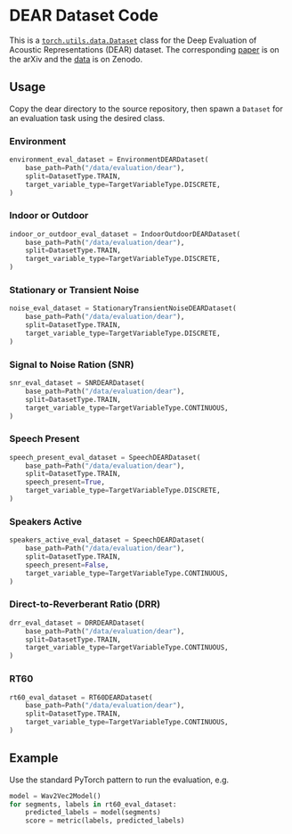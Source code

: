# DEAR Dataset Code

This is a [`torch.utils.data.Dataset`](https://pytorch.org/docs/stable/data.html#torch.utils.data.Dataset) class
for the Deep Evaluation of Acoustic Representations (DEAR) dataset.
The corresponding [paper](https://arxiv.org/abs/2502.06664) is on the arXiv and the [data](https://zenodo.org/records/14646595) is on Zenodo.

## Usage

Copy the dear directory to the source repository,
then spawn a `Dataset` for an evaluation task using the desired class.

### Environment

```python
environment_eval_dataset = EnvironmentDEARDataset(
    base_path=Path("/data/evaluation/dear"),
    split=DatasetType.TRAIN,
    target_variable_type=TargetVariableType.DISCRETE,
)
```

### Indoor or Outdoor

```python
indoor_or_outdoor_eval_dataset = IndoorOutdoorDEARDataset(
    base_path=Path("/data/evaluation/dear"),
    split=DatasetType.TRAIN,
    target_variable_type=TargetVariableType.DISCRETE,
)
```

### Stationary or Transient Noise

```python
noise_eval_dataset = StationaryTransientNoiseDEARDataset(
    base_path=Path("/data/evaluation/dear"),
    split=DatasetType.TRAIN,
    target_variable_type=TargetVariableType.DISCRETE,
)
```

### Signal to Noise Ration (SNR)

```python
snr_eval_dataset = SNRDEARDataset(
    base_path=Path("/data/evaluation/dear"),
    split=DatasetType.TRAIN,
    target_variable_type=TargetVariableType.CONTINUOUS,
)
```

### Speech Present

```python
speech_present_eval_dataset = SpeechDEARDataset(
    base_path=Path("/data/evaluation/dear"),
    split=DatasetType.TRAIN,
    speech_present=True,
    target_variable_type=TargetVariableType.DISCRETE,
)
```

### Speakers Active

```python
speakers_active_eval_dataset = SpeechDEARDataset(
    base_path=Path("/data/evaluation/dear"),
    split=DatasetType.TRAIN,
    speech_present=False,
    target_variable_type=TargetVariableType.CONTINUOUS,
)
```

### Direct-to-Reverberant Ratio (DRR)

```python
drr_eval_dataset = DRRDEARDataset(
    base_path=Path("/data/evaluation/dear"),
    split=DatasetType.TRAIN,
    target_variable_type=TargetVariableType.CONTINUOUS,
)
```

### RT60

```python
rt60_eval_dataset = RT60DEARDataset(
    base_path=Path("/data/evaluation/dear"),
    split=DatasetType.TRAIN,
    target_variable_type=TargetVariableType.CONTINUOUS,
)
```

## Example

Use the standard PyTorch pattern to run the evaluation, e.g.

```python
model = Wav2Vec2Model()
for segments, labels in rt60_eval_dataset:
    predicted_labels = model(segments)
    score = metric(labels, predicted_labels)
```
